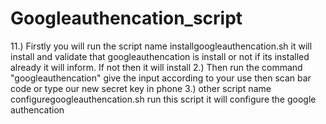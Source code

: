# Googleauthencation_script
11.) Firstly you will run the script name installgoogleauthencation.sh it will install and validate that googleauthencation is install or not if its installed already it will inform. If not then it will install 
2.) Then run the command "googleauthencation" give the input according to your use then scan bar code or type our new secret key in phone 
3.) other script name configuregoogleauthencation.sh run this script it will configure the google authencation
